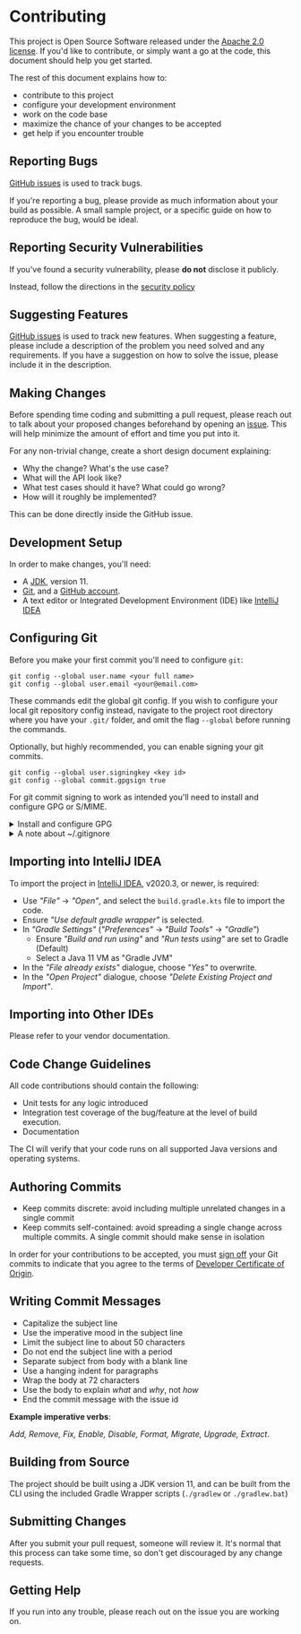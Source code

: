 # Contributing

This project is Open Source Software released under the [Apache 2.0 license](https://www.apache.org/licenses/LICENSE-2.0.html).
If you'd like to contribute, or simply want a go at the code, this document should help you get started.

The rest of this document explains how to:

- contribute to this project
- configure your development environment
- work on the code base
- maximize the chance of your changes to be accepted
- get help if you encounter trouble

## Reporting Bugs

[GitHub issues](https://github.com/rognan/deno-gradle-plugin/issues) is used to track bugs.

If you're reporting a bug, please provide as much information about your build as possible.
A small sample project, or a specific guide on how to reproduce the bug, would be ideal.

## Reporting Security Vulnerabilities

If you've found a security vulnerability, please **do not** disclose it publicly.

Instead, follow the directions in the [security policy](SECURITY.md)

## Suggesting Features

[GitHub issues](https://github.com/rognan/deno-gradle-plugin/issues) is used to track new features. When suggesting a feature, please include a description
of the problem you need solved and any requirements. If you have a suggestion on how to solve the
issue, please include it in the description.

## Making Changes

Before spending time coding and submitting a pull request, please reach out to talk about your
proposed changes beforehand by opening an [issue](https://github.com/rognan/deno-gradle-plugin/issues).
This will help minimize the amount of effort and time you put into it.

For any non-trivial change, create a short design document explaining:

- Why the change? What's the use case?
- What will the API look like?
- What test cases should it have? What could go wrong?
- How will it roughly be implemented?

This can be done directly inside the GitHub issue.

## Development Setup

In order to make changes, you'll need:

- A [JDK](http://jdk.java.net/), version 11.
- [Git](https://git-scm.com/), and a [GitHub account](https://github.com/join).
- A text editor or Integrated Development Environment (IDE) like [IntelliJ IDEA](https://www.jetbrains.com/idea/)

## Configuring Git

Before you make your first commit you'll need to configure `git`:

```shell
git config --global user.name <your full name>
git config --global user.email <your@email.com>
```

These commands edit the global git config. If you wish to configure your local git repository
config instead, navigate to the project root directory where you have your `.git/` folder, and omit
the flag `--global` before running the commands.

Optionally, but highly recommended, you can enable signing your git commits.

```shell
git config --global user.signingkey <key id>
git config --global commit.gpgsign true
```

For git commit signing to work as intended you'll need to install and configure GPG or S/MIME.

<details>
  <summary>Install and configure GPG</summary>

## Installing GPG (on MacOs)

**Using homebrew**:

```shell
brew install gnupg pinentry-mac
gpg --full-generate-key
# Follow the wizard (Opt for RSA/4096)
gpg --list-secret-keys --keyid-format LONG
# Copy key (I.e. the last part of `rsa4096/AC23B8C17ECEED2F`)
git config --global gpg.program gpg
echo "export GPG_TTY=$(tty)" >> ~/.bashrc
```

Add default key to the `gpg.conf` and `gpg-agent.conf` found in your `~/.gnupg/` folder on your
local machine. Afterwards you may need to reload your shell and your gpg-agent.

Follow the [official GitHub documentation](https://help.github.com/en/articles/adding-a-new-gpg-key-to-your-github-account)
to upload the public part of your gpg key to GitHub.

Use `git verify-commit <commit hash>` to verify your very first commit.
</details>

<details>
  <summary>A note about ~/.gitignore</summary>

You may use whichever OS or IDE you wish, just remember to add your development environment specific
files to your global `~/.gitignore` file.

These files typically fall into these categories:

- **Operating System specific files**; such as `*~`, `.DS_Store`, `.netrwhist`, etc.
- **IDE specific files**; such as `.idea/`, `.metadata`, `*.sublime-*`, `.*.sw?`, etc.
- **Non-project tooling specific files**; for tools such as `jenv`, `asdf`, `sdkman`, etc
</details>

## Importing into IntelliJ IDEA

To import the project in [IntelliJ IDEA](https://www.jetbrains.com/idea/), v2020.3, or newer, is
required:

- Use _"File"_ → _"Open"_, and select the `build.gradle.kts` file to import the code.
- Ensure _"Use default gradle wrapper"_ is selected.
- In _"Gradle Settings"_ (_"Preferences"_ → _"Build Tools"_ → _"Gradle"_)
  - Ensure _"Build and run using"_ and _"Run tests using"_ are set to Gradle (Default)
  - Select a Java 11 VM as "Gradle JVM"
- In the _"File already exists"_ dialogue, choose _"Yes"_ to overwrite.
- In the _"Open Project"_ dialogue, choose _"Delete Existing Project and Import"_.

## Importing into Other IDEs

Please refer to your vendor documentation.

## Code Change Guidelines

All code contributions should contain the following:

- Unit tests for any logic introduced
- Integration test coverage of the bug/feature at the level of build execution.
- Documentation

The CI will verify that your code runs on all supported Java versions and operating systems.

## Authoring Commits

- Keep commits discrete: avoid including multiple unrelated changes in a single commit
- Keep commits self-contained: avoid spreading a single change across multiple commits.
  A single commit should make sense in isolation

In order for your contributions to be accepted, you must [sign off](https://git-scm.com/docs/git-commit#Documentation/git-commit.txt---signoff)
your Git commits to indicate that you agree to the terms of [Developer Certificate of Origin](https://developercertificate.org/).

## Writing Commit Messages

- Capitalize the subject line
- Use the imperative mood in the subject line
- Limit the subject line to about 50 characters
- Do not end the subject line with a period
- Separate subject from body with a blank line
- Use a hanging indent for paragraphs
- Wrap the body at 72 characters
- Use the body to explain _what_ and _why_, not _how_
- End the commit message with the issue id

**Example imperative verbs**:

_Add, Remove, Fix, Enable, Disable, Format, Migrate, Upgrade, Extract_.

## Building from Source

The project should be built using a JDK version 11, and can be built from the CLI using the included
Gradle Wrapper scripts (`./gradlew` or `./gradlew.bat`)

## Submitting Changes

After you submit your pull request, someone will review it. It's normal that this process can take
some time, so don't get discouraged by any change requests.

## Getting Help

If you run into any trouble, please reach out on the issue you are working on.
